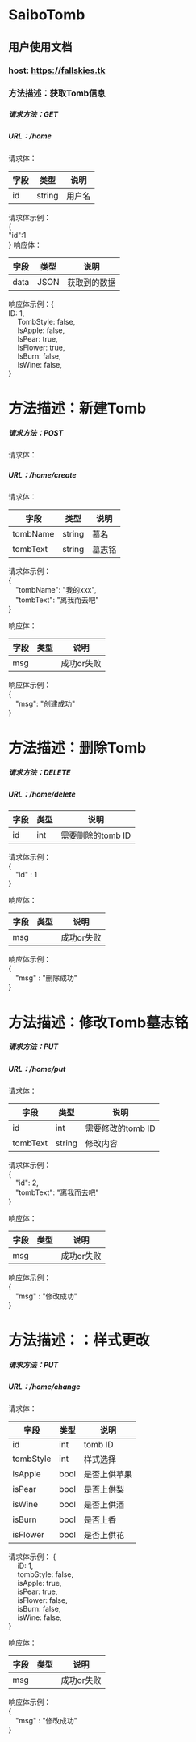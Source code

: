 ﻿# **SaiboTomb** 
## **用户使用文档**
### host: https://fallskies.tk
### 方法描述：获取Tomb信息
##### 请求方法：GET
##### URL：/home
请求体：

<table>
<thead>
	<tr>
		<th>字段</th>
		<th>类型</th>
		<th>说明</th>
	</tr>
</thead>
<tbody>
	<tr>
		<td>id</td>
		<td>string</td>
		<td>用户名</td>
	</tr>
</tbody>
</table>

请求体示例：  
{  
  "id":1  
}
响应体：

<table>
<thead>
	<tr>
		<th>字段</th>
		<th>类型</th>
		<th>说明</th>
	</tr>
</thead>
<tbody>
	<tr>
		<td>data</td>
		<td>JSON</td>
		<td>获取到的数据</td>
	</tr>
</tbody>
</table>


响应体示例：{  
		ID:        1,  
&emsp;      TombStyle: false,  
&emsp;  	IsApple:   false,  
&emsp;		IsPear:    true,  
&emsp;		IsFlower:  true,  
&emsp;		IsBurn:    false,  
&emsp;		IsWine:    false,  
	}


# 方法描述：新建Tomb
##### 请求方法：POST
请求体：

##### URL：/home/create
请求体：

<table>
<thead>
	<tr>
		<th>字段</th>
		<th>类型</th>
		<th>说明</th>
	</tr>
</thead>
<tbody>
	<tr>
		<td>tombName</td>
		<td>string</td>
		<td>墓名</td>
	</tr>
	<tr>
		<td>tombText</td>
		<td>string</td>
		<td>墓志铭</td>
	</tr>
</tbody>
</table>

请求体示例：  
{  
&emsp;"tombName": "我的xxx",     
&emsp;"tombText": "离我而去吧"  
}  

响应体：  

<table>
<thead>
	<tr>
		<th>字段</th>
		<th>类型</th>
		<th>说明</th>
	</tr>
</thead>
<tbody>
	<tr>
		<td>msg</td>
		<td></td>
		<td>成功or失败</td>
	</tr>
</tbody>
</table>



响应体示例：  
{  
&emsp;"msg": "创建成功"  
}  


# 方法描述：删除Tomb
##### 请求方法：DELETE
##### URL：/home/delete
<table>
<thead>
	<tr>
		<th>字段</th>
		<th>类型</th>
		<th>说明</th>
	</tr>
</thead>
<tbody>
	<tr>
		<td>id</td>
		<td>int</td>
		<td>需要删除的tomb ID</td>
	</tr>
</tbody>
</table>

请求体示例：  
{  
&emsp;"id" : 1  
}  

响应体：  

<table>
<thead>
	<tr>
		<th>字段</th>
		<th>类型</th>
		<th>说明</th>
	</tr>
</thead>
<tbody>
	<tr>
		<td>msg</td>
		<td></td>
		<td>成功or失败</td>
	</tr>
</tbody>
</table>


响应体示例：  
{  
&emsp;"msg" : "删除成功"  
}

# 方法描述：修改Tomb墓志铭
##### 请求方法：PUT
##### URL：/home/put
请求体：  

<table>
<thead>
	<tr>
		<th>字段</th>
		<th>类型</th>
		<th>说明</th>
	</tr>
</thead>
<tbody>
	<tr>
		<td>id</td>
		<td>int</td>
		<td>需要修改的tomb ID</td>
	</tr>
	<tr>
		<td>tombText</td>
		<td>string</td>
		<td>修改内容</td>
	</tr>
</tbody>
</table>

请求体示例：   
{  
&emsp;"id": 2,     
&emsp;"tombText": "离我而去吧"  
}   


响应体：  

<table>
<thead>
	<tr>
		<th>字段</th>
		<th>类型</th>
		<th>说明</th>
	</tr>
</thead>
<tbody>
	<tr>
		<td>msg</td>
		<td></td>
		<td>成功or失败</td>
	</tr>
</tbody>
</table>

响应体示例：  
{  
&emsp;"msg" : "修改成功"  
}


# 方法描述：：样式更改 
##### 请求方法：PUT
##### URL：/home/change
请求体：  

<table>
<thead>
	<tr>
		<th>字段</th>
		<th>类型</th>
		<th>说明</th>
	</tr>
</thead>
<tbody>
	<tr>
		<td>id</td>
		<td>int</td>
		<td>tomb ID</td>
	</tr>
	<tr>
		<td>tombStyle</td>
		<td>int</td>
		<td>样式选择</td>
	</tr>
	<tr>
		<td>isApple</td>
		<td>bool</td>
		<td>是否上供苹果</td>
	</tr>
	<tr>
		<td>isPear</td>
		<td>bool</td>
		<td>是否上供梨</td>
	</tr>
	<tr>
		<td>isWine</td>
		<td>bool</td>
		<td>是否上供酒</td>
	</tr>
	<tr>
		<td>isBurn</td>
		<td>bool</td>
		<td>是否上香</td>
	</tr>
	<tr>
		<td>isFlower</td>
		<td>bool</td>
		<td>是否上供花</td>
	</tr>
</tbody>
</table>

请求体示例：
{  
&emsp;        iD: 1,  
&emsp;		tombStyle: false,  
&emsp;		isApple:   true,  
&emsp;		isPear:    true,  
&emsp;		isFlower:  false,  
&emsp;		isBurn:    false,  
&emsp;		isWine:    false,  
}  

响应体：  

<table>
<thead>
	<tr>
		<th>字段</th>
		<th>类型</th>
		<th>说明</th>
	</tr>
</thead>
<tbody>
	<tr>
		<td>msg</td>
		<td></td>
		<td>成功or失败</td>
	</tr>
</tbody>
</table>

响应体示例：  
{  
&emsp;"msg" : "修改成功"  
}
